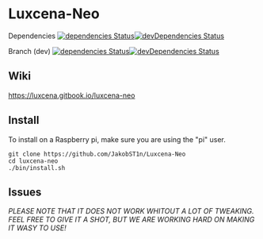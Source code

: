 # Luxcena-Neo
Dependencies  [![dependencies Status](https://david-dm.org/jakobst1n/luxcena-neo/dev/status.svg)](https://david-dm.org/jakobst1n/luxcena-neo)[![devDependencies Status](https://david-dm.org/jakobst1n/luxcena-neo/dev/dev-status.svg)](https://david-dm.org/jakobst1n/luxcena-neo?type=dev)

Branch (dev)  [![dependencies Status](https://david-dm.org/jakobst1n/luxcena-neo/dev/status.svg)](https://david-dm.org/jakobst1n/luxcena-neo/dev)[![devDependencies Status](https://david-dm.org/jakobst1n/luxcena-neo/dev/dev-status.svg)](https://david-dm.org/jakobst1n/luxcena-neo/dev?type=dev)


## Wiki
https://luxcena.gitbook.io/luxcena-neo
## Install
To install on a Raspberry pi, make sure you are using the "pi" user.
```
git clone https://github.com/JakobST1n/Luxcena-Neo
cd luxcena-neo
./bin/install.sh
```
## Issues
*PLEASE NOTE THAT IT DOES NOT WORK WHITOUT A LOT OF TWEAKING. FEEL FREE TO GIVE IT A SHOT, BUT WE ARE WORKING HARD ON MAKING IT WASY TO USE!*
